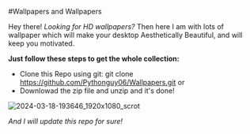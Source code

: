 #Wallpapers and Wallpapers

Hey there!
*Looking for HD wallpapers?* 
Then here I am with lots of wallpaper which will make your desktop Aesthetically Beautiful, and will keep you motivated.

**Just follow these steps to get the whole collection:**
- Clone this Repo using git: git clone https://github.com/Pythonguy06/Wallpapers.git
or
- Downlowad the zip file and unzip and it's done!                              


![2024-03-18-193646_1920x1080_scrot](https://github.com/Pythonguy06/Wallpapers/assets/128493153/095c0b31-8dc6-444b-a9d9-902aec811b67)




*And I will update this repo for sure!*
